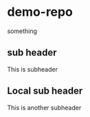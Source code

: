 # demo-repo
something

## sub header
This is subheader

## Local sub header
This is another subheader
